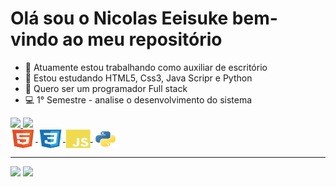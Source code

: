 <h1>
    Olá sou o Nicolas Eeisuke bem-vindo ao meu repositório
</h1>

- 🔭 Atuamente estou trabalhando como auxiliar de escritório
- 🌱 Estou estudando HTML5, Css3, Java Scripr e  Python
- 👯 Quero ser um programador Full stack
- 💻 1°  Semestre - analise o desenvolvimento do sistema

<div>
    <a href="https://github.com/nicolaseeisuke">
    <img height="180em" src="https://github-readme-stats.vercel.app/api?username=nicolaseeisuke&show_icons=true&theme=dark&include_all_commits=true&count_private=true"/>
    <img height="180em" src="https://github-readme-stats.vercel.app/api/top-langs/?username=nicolaseeisuke&layout=compact&langs_count=16&theme=dark"/>
</div>
<div>
    <img align="center" alt="HTML" height="30" width="40" src="https://raw.githubusercontent.com/devicons/devicon/master/icons/html5/html5-original.svg">
    <img align="center" alt="CSS" height="30" width="40" src="https://raw.githubusercontent.com/devicons/devicon/master/icons/css3/css3-original.svg">
    <img align="center" alt="Js" height="30" width="40" src="https://raw.githubusercontent.com/devicons/devicon/master/icons/javascript/javascript-plain.svg">
    <img align="center" alt="python" height="30"
    width="40" src="https://raw.githubusercontent.com/devicons/devicon/master/icons/python/python-original.svg">
</div>

<hr>

<div>
    <a href = "nicolaseeisuke@gmail.com"><img src="https://img.shields.io/badge/Gmail-D14836?style=for-the-badge&logo=gmail&logoColor=white" target="_blank"></a>
    <a href="https://www.linkedin.com/in/nicolas-miaguchiku-717b16260/" target="_blank"><img src="https://img.shields.io/badge/-LinkedIn-%230077B5?style=for-the-badge&logo=linkedin&logoColor=white" target="_blank"></a>   
</div>
